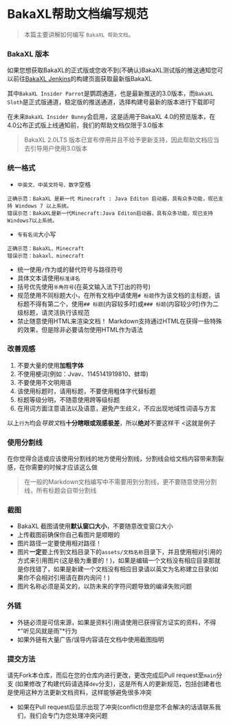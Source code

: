 # BakaXL帮助文档编写规范

> 本篇主要讲解如何编写 `BakaXL 帮助文档`。

### BakaXL 版本

如果您想获取BakaXL的正式版或您收不到(不确认)BakaXL测试版的推送通知您可以前往[BakaXL Jenkins](http://jk-insider.bakaxl.com:8888/)的构建页面获取最新版BakaXL

其中`BakaXL Insider Parrot`是鹦鹉通道，也是最新推送的3.0版本，而`BakaXL Sloth`是正式版通道，稳定版的推送通道，选择构建号最新的版本进行下载即可

在未来`BakaXL Insider Bunny`会启用，这是适用于BakaXL 4.0的预览版本，在4.0公布正式版上线通知前，我们的帮助文档仅限于3.0版本

> BakaXL 2.0LTS 版本已宣布停用并且不给予更新支持，因此帮助文档应当去引导用户使用3.0版本

### 统一格式

- `中英文、中英文符号、数字`空格

```text
正确示范：BakaXL 是新一代 Minecraft : Java Editon 启动器，具有众多功能，现已支持 Windows 7 以上系统。
错误示范：BakaXL是新一代Minecraft:Java Editon启动器，具有众多功能，现已支持Windows7以上系统。
```

- `专有名词`大小写

```text
正确示范：BakaXL、Minecraft
错误示范：bakaxl、minecraft
```

- 统一使用`/`作为或的替代符号与路径符号
- 具体文本请使用`标准译名` 
- 括号优先使用`半角符号`(在英文输入法下打出的符号)
- 规范使用不同标题大小，在所有文档中请使用`# 标题`作为该文档的主标题，该标题不得有第二个，使用`## 标题`(内容较多时)或`### 标题`(内容较少时)作为二级标题，请灵活执行该规范
- 禁止随意使用HTML来渲染文档！ Markdown支持通过HTML在获得一些特殊的效果，但是除非必要请勿使用HTML作为语法

### 改善观感

1. 不要大量的使用**加粗字体**
1. 不使用梗词(例如：Jvav、1145141919810、蚌埠)
1. 不要使用不文明用语
1. 该使用标题时，请用标题，不要使用粗体字代替标题
1. 标题等级分明，不随意使用跨等级标题
1. 在用词方面注意语法以及语意，避免产生歧义，不应出现地域性词语与方言

以上`行为`均会*导致文*档**十分瞎眼或观感极差**，所以**绝对**不要这样干  <这就是例子

### 使用分割线

在你觉得合适或应该使用分割线的地方使用分割线，分割线会给文档内容带来割裂感，在你需要的时候才应该这么做

> 在一般的Markdown文档编写中不需要用到分割线，更不要随意使用分割线，所有标题会自带分割线

### 截图

- BakaXL 截图请使用**默认窗口大小**，不要随意改变窗口大小
- 上传截图前确保你自己看图片是顺眼的
- 图片路径一定要使用相对路径！
- 图片**一定**要上传到文档目录下的`assets/文档名称`目录下，并且使用相对引用的方式来引用图片(这是极为重要的！)，如果是编辑一个文档没有相应目录那就是你找错了，如果是新建一个文档没有相应目录请以英文为名称建立目录(如果你不会相对引用请在群内询问！)
- 图片名称必须是英文的，以防未来的字符问题导致的编译失败问题

### 外链

- 外链必须是可信来源，如果是资料引用请使用已获得官方证实的资料，不得*"听见风就是雨"*行为
- 如果外链有大量广告/误导内容请在文档中使用截图指明

### 提交方法

请先Fork本仓库，而后在您的仓库内进行更改，更改完成后Pull request至`main`分支 (如果修改了构建代码请选择`dev`分支)，这是所有人的更新规范，包括创建者也是使用这种方法更新文档资料，这样能够避免很多冲突

- 如果在Pull request后显示出现了冲突(conflict)但是您不会解决的话请联系我们，我们会专门为您处理冲突问题
